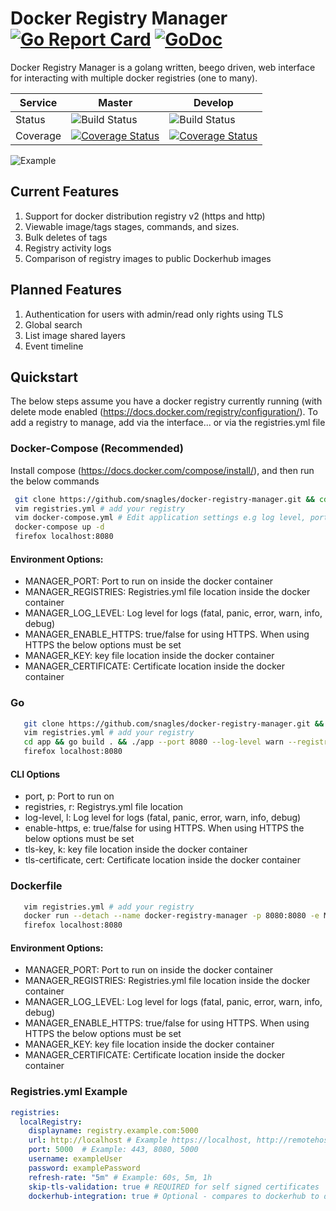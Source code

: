
# Docker Registry Manager [![Go Report Card](https://goreportcard.com/badge/github.com/snagles/docker-registry-manager)](https://goreportcard.com/report/github.com/snagles/docker-registry-manager) [![GoDoc](https://godoc.org/github.com/snagles/docker-registry-manager?status.svg)](https://godoc.org/github.com/snagles/docker-registry-manager)  

Docker Registry Manager is a golang written, beego driven, web interface for interacting with multiple docker registries (one to many).

| Service   |  Master  | Develop  |   
|---|---|---|
| Status   | ![Build Status](https://travis-ci.org/snagles/docker-registry-manager.svg?branch=master)  | ![Build Status](https://travis-ci.org/snagles/docker-registry-manager.svg?branch=develop)   |
| Coverage  | [![Coverage Status](https://codecov.io/gh/snagles/docker-registry-manager/branch/master/graph/badge.svg)](https://codecov.io/gh/snagles/docker-registry-manager)  | [![Coverage Status](https://codecov.io/gh/snagles/docker-registry-manager/branch/develop/graph/badge.svg)](https://codecov.io/gh/snagles/docker-registry-manager)  |

![Example](https://github.com/snagles/resources/blob/master/docker-registry-manager-updated.gif)

## Current Features
 1. Support for docker distribution registry v2 (https and http)
 2. Viewable image/tags stages, commands, and sizes.
 3. Bulk deletes of tags
 4. Registry activity logs
 5. Comparison of registry images to public Dockerhub images

## Planned Features
 1. Authentication for users with admin/read only rights using TLS
 2. Global search
 3. List image shared layers
 4. Event timeline

## Quickstart
 The below steps assume you have a docker registry currently running (with delete mode enabled (https://docs.docker.com/registry/configuration/). To add a registry to manage, add via the interface... or via the registries.yml file

### Docker-Compose (Recommended)
 Install compose (https://docs.docker.com/compose/install/), and then run the below commands

 ```bash
  git clone https://github.com/snagles/docker-registry-manager.git && cd docker-registry-manager
  vim registries.yml # add your registry
  vim docker-compose.yml # Edit application settings e.g log level, port
  docker-compose up -d
  firefox localhost:8080
  ```

#### Environment Options:
 - MANAGER_PORT: Port to run on inside the docker container
 - MANAGER_REGISTRIES: Registries.yml file location inside the docker container
 - MANAGER_LOG_LEVEL: Log level for logs (fatal, panic, error, warn, info, debug)
 - MANAGER_ENABLE_HTTPS: true/false for using HTTPS. When using HTTPS the below options must be set
 - MANAGER_KEY: key file location inside the docker container
 - MANAGER_CERTIFICATE: Certificate location inside the docker container

### Go
 ```bash
    git clone https://github.com/snagles/docker-registry-manager.git && cd docker-registry-manager
    vim registries.yml # add your registry
    cd app && go build . && ./app --port 8080 --log-level warn --registries "../registries.yml"
    firefox localhost:8080
 ```

#### CLI Options
  - port, p: Port to run on
  - registries, r: Registrys.yml file location
  - log-level, l: Log level for logs (fatal, panic, error, warn, info, debug)
  - enable-https, e: true/false for using HTTPS. When using HTTPS the below options must be set
  - tls-key, k: key file location inside the docker container
  - tls-certificate, cert: Certificate location inside the docker container

### Dockerfile
 ```bash
    vim registries.yml # add your registry
    docker run --detach --name docker-registry-manager -p 8080:8080 -e MANAGER_PORT=8080 -e MANAGER_REGISTRIES=/app/registries.yml -e MANAGER_LOG_LEVEL=warn docker-registry-manager
    firefox localhost:8080
 ```

#### Environment Options:
- MANAGER_PORT: Port to run on inside the docker container
- MANAGER_REGISTRIES: Registries.yml file location inside the docker container
- MANAGER_LOG_LEVEL: Log level for logs (fatal, panic, error, warn, info, debug)
- MANAGER_ENABLE_HTTPS: true/false for using HTTPS. When using HTTPS the below options must be set
- MANAGER_KEY: key file location inside the docker container
- MANAGER_CERTIFICATE: Certificate location inside the docker container

### Registries.yml Example
```yml
registries:
  localRegistry:
    displayname: registry.example.com:5000
    url: http://localhost # Example https://localhost, http://remotehost.com
    port: 5000  # Example: 443, 8080, 5000
    username: exampleUser
    password: examplePassword
    refresh-rate: "5m" # Example: 60s, 5m, 1h
    skip-tls-validation: true # REQUIRED for self signed certificates
    dockerhub-integration: true # Optional - compares to dockerhub to determine if image up to date
```
